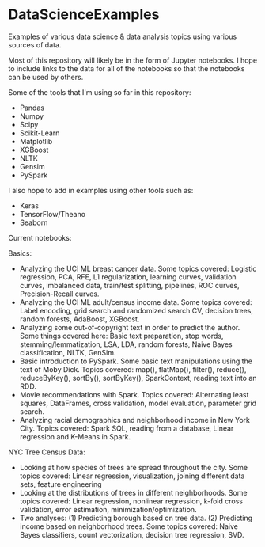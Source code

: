 # DataScienceExamples
Examples of various data science &amp; data analysis topics using various sources of data.

Most of this repository will likely be in the form of Jupyter notebooks. I hope to include links to the data for all of the notebooks so that the notebooks can be used by others.

Some of the tools that I'm using so far in this repository:
  - Pandas
  - Numpy
  - Scipy
  - Scikit-Learn
  - Matplotlib
  - XGBoost
  - NLTK
  - Gensim
  - PySpark

I also hope to add in examples using other tools such as:
  - Keras
  - TensorFlow/Theano
  - Seaborn

Current notebooks:

Basics:

  - Analyzing the UCI ML breast cancer data. Some topics covered: Logistic regression, PCA, RFE, L1 regularization, learning curves, validation curves, imbalanced data, train/test splitting, pipelines, ROC curves, Precision-Recall curves.
  - Analyzing the UCI ML adult/census income data. Some topics covered: Label encoding, grid search and randomized search CV, decision trees, random forests, AdaBoost, XGBoost.
  - Analyzing some out-of-copyright text in order to predict the author. Some things covered here: Basic text preparation, stop words, stemming/lemmatization, LSA, LDA, random forests, Naive Bayes classification, NLTK, GenSim.
  - Basic introduction to PySpark. Some basic text manipulations using the text of Moby Dick. Topics covered: map(), flatMap(), filter(), reduce(), reduceByKey(), sortBy(), sortByKey(), SparkContext, reading text into an RDD.
  - Movie recommendations with Spark. Topics covered: Alternating least squares, DataFrames, cross validation, model evaluation, parameter grid search.
  - Analyzing racial demographics and neighborhood income in New York City. Topics covered: Spark SQL, reading from a database, Linear regression and K-Means in Spark.

NYC Tree Census Data:

  - Looking at how species of trees are spread throughout the city. Some topics covered: Linear regression, visualization, joining different data sets, feature engineering
  - Looking at the distributions of trees in different neighborhoods. Some topics covered: Linear regression, nonlinear regression, k-fold cross validation, error estimation, minimization/optimization.
  - Two analyses: (1) Predicting borough based on tree data. (2) Predicting income based on neighborhood trees. Some topics covered: Naive Bayes classifiers, count vectorization, decision tree regression, SVD.
